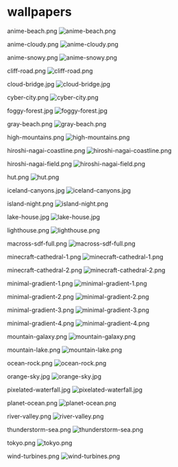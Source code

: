 # wallpapers

anime-beach.png
![anime-beach.png](./walls/anime-beach.png)

anime-cloudy.png
![anime-cloudy.png](./walls/anime-cloudy.png)

anime-snowy.png
![anime-snowy.png](./walls/anime-snowy.png)

cliff-road.png
![cliff-road.png](./walls/cliff-road.png)

cloud-bridge.jpg
![cloud-bridge.jpg](./walls/cloud-bridge.jpg)

cyber-city.png
![cyber-city.png](./walls/cyber-city.png)

foggy-forest.jpg
![foggy-forest.jpg](./walls/foggy-forest.jpg)

gray-beach.png
![gray-beach.png](./walls/gray-beach.png)

high-mountains.png
![high-mountains.png](./walls/high-mountains.png)

hiroshi-nagai-coastline.png
![hiroshi-nagai-coastline.png](./walls/hiroshi-nagai-coastline.png)

hiroshi-nagai-field.png
![hiroshi-nagai-field.png](./walls/hiroshi-nagai-field.png)

hut.png
![hut.png](./walls/hut.png)

iceland-canyons.jpg
![iceland-canyons.jpg](./walls/iceland-canyons.jpg)

island-night.png
![island-night.png](./walls/island-night.png)

lake-house.jpg
![lake-house.jpg](./walls/lake-house.jpg)

lighthouse.png
![lighthouse.png](./walls/lighthouse.png)

macross-sdf-full.png
![macross-sdf-full.png](./walls/macross-sdf-full.png)

minecraft-cathedral-1.png
![minecraft-cathedral-1.png](./walls/minecraft-cathedral-1.png)

minecraft-cathedral-2.png
![minecraft-cathedral-2.png](./walls/minecraft-cathedral-2.png)

minimal-gradient-1.png
![minimal-gradient-1.png](./walls/minimal-gradient-1.png)

minimal-gradient-2.png
![minimal-gradient-2.png](./walls/minimal-gradient-2.png)

minimal-gradient-3.png
![minimal-gradient-3.png](./walls/minimal-gradient-3.png)

minimal-gradient-4.png
![minimal-gradient-4.png](./walls/minimal-gradient-4.png)

mountain-galaxy.png
![mountain-galaxy.png](./walls/mountain-galaxy.png)

mountain-lake.png
![mountain-lake.png](./walls/mountain-lake.png)

ocean-rock.png
![ocean-rock.png](./walls/ocean-rock.png)

orange-sky.jpg
![orange-sky.jpg](./walls/orange-sky.jpg)

pixelated-waterfall.jpg
![pixelated-waterfall.jpg](./walls/pixelated-waterfall.jpg)

planet-ocean.png
![planet-ocean.png](./walls/planet-ocean.png)

river-valley.png
![river-valley.png](./walls/river-valley.png)

thunderstorm-sea.png
![thunderstorm-sea.png](./walls/thunderstorm-sea.png)

tokyo.png
![tokyo.png](./walls/tokyo.png)

wind-turbines.png
![wind-turbines.png](./walls/wind-turbines.png)


